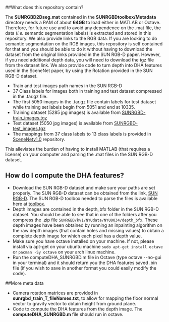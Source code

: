 ##What does this repository contain?

The **SUNRGBD2Dseg.mat** contained in the **SUNRGBDtoolbox/Metadata** directory needs a RAM of about **64GB** to load either in MATLAB or Octave. Therefore, for future use and to avoid any dependence on the .mat file, the data (*i.e.* semantic segmentation labels) is extracted and stored in this repository. We also provide links to the RGB data. If you are looking to do semantic segmentation on the RGB images, this repository is self contained for that and you should be able to do it without having to download the dataset from the original links provided in the SUN RGB-D paper. However, if you need additional depth data, you will need to download the tgz file from the dataset link. We also provide code to turn depth into DHA features used in the SceneNet paper, by using the Rotation provided in the SUN RGB-D dataset. 

- Train and test images path names in the SUN RGB-D
- 37 Class labels for images both in training and test dataset compressed in the .tar.gz file.
- The first 5050 images in the .tar.gz file contain labels for test dataset while training set labels begin from 5051 and end at 10335.
- Training dataset (5285 jpg images) is available from [SUNRGBD-train_images.tgz](http://www.doc.ic.ac.uk/~ahanda/SUNRGBD-train_images.tgz)
- Test dataset (5050 jpg images) is available from [SUNRGBD-test_images.tgz](http://www.doc.ic.ac.uk/~ahanda/SUNRGBD-test_images.tgz)
- The mappings from 37 class labels to 13 class labels is provided in [SceneNetv1.0](https://github.com/ankurhanda/SceneNetv1.0) repository.

This alleviates the burden of having to install MATLAB (that requires a license) on your computer and parsing the .mat files in the SUN RGB-D dataset.

## How do I compute the DHA features?

- Download the SUN RGB-D dataset and make sure your paths are set properly. The SUN RGB-D dataset can be obtained from the link, [SUN RGB-D](http://rgbd.cs.princeton.edu/data/SUNRGBD.zip). The SUN RGB-D toolbox needed to parse the files is available here at [toolbox](http://rgbd.cs.princeton.edu/data/SUNRGBDtoolbox.zip).
- Depth images are contained in the depth_bfx folder in the SUN RGB-D dataset. You should be able to see that in one of the folders after you compress the .zip file ``SUNRGBD/kv1/NYUdata/NYU0034/depth_bfx``. These depth images have been obtained by running an inpainting algorithm on the raw depth images (that contain holes and missing values) to obtain a complete depth image for which each pixel has a depth value.
- Make sure you have octave installed on your machine. If not, please install via apt-get on your ubuntu machine ``sudo apt-get install octave`` or ``pacman -Sy octave`` on your arch linux machine.
- Run the computeDHA_SUNRGBD.m file in Octave (type octave --no-gui in your terminal) and it should return you the DHA features saved .bin file (if you wish to save in another format you could easily modify the code). 

##More meta data

- Camera rotation matrices are provided in **sunrgbd_train_T_fileNames.txt**, to allow for mapping the floor normal vector to gravity vector to obtain height from ground plane.
- Code to compute the DHA features from the depth image. The **computeDHA_SUNRGBD.m** file should run in octave.